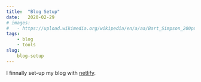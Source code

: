 ```yaml
---
title:  "Blog Setup"
date:   2020-02-29
# images:
#   - https://upload.wikimedia.org/wikipedia/en/a/aa/Bart_Simpson_200px.png
tags:
    - blog
    - tools
slug:
    blog-setup
---
```


I finnally set-up my blog with [netlify](https://www.netlify.com).
